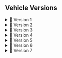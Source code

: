 ## Vehicle Versions  

<details>
  <summary>🚗 Version 1</summary>

| ![Version1_1](https://github.com/user-attachments/assets/20e3dfbc-ceb5-4faa-a743-092b9997c85b) | ![Version1_2](https://github.com/user-attachments/assets/1ec8c2fe-9acc-44d4-aa89-6b2fcd9a3d7d)|
|---|---|
| ![img3](https://github.com/user-attachments/assets/730168c3-3f19-454e-a7f7-e1bfff9fa958) | ![Version1_4](https://github.com/user-attachments/assets/7e2b3408-7797-4b18-b33a-d16d3ebf01c3) |
| ![Version1_5](https://github.com/user-attachments/assets/c7e1dfd8-b88e-495f-8dad-24633c646020) | ![Version1_6](https://github.com/user-attachments/assets/e0737324-a5cf-4572-a5b5-0b8b80164b68) |

</details>


<details>
  <summary>🚗 Version 2</summary>

|![Version2_1](https://github.com/user-attachments/assets/c4cbef75-4c77-44a7-a0e4-a8aa07a62b6c) |![Version2_2](https://github.com/user-attachments/assets/48d06f56-9af7-4d45-af32-2fa3735c5879)|
|---|---|
| ![Version2_3](https://github.com/user-attachments/assets/9ccf15f4-f07a-4005-b0a0-863267078ec9) |![Version2_4](https://github.com/user-attachments/assets/ddee3889-e27a-4262-abda-b96811b3b8c9)|
|![Version2_5](https://github.com/user-attachments/assets/8b14e794-0f37-4a78-87ef-b6f7902257b1) | ![Version2_6](https://github.com/user-attachments/assets/f22c57f3-750a-4c45-b74f-25ad38bc6ada)|

</details>


<details>
  <summary>🚗 Version 3</summary>

|![Version_3](https://github.com/user-attachments/assets/efcde86d-a09a-418c-ad12-9508b480f953) | ![Version3_1](https://github.com/user-attachments/assets/cec2c1da-a35e-4edf-8a42-08c9f7c7c777)|
|---|---|
| <video src="https://github.com/user-attachments/assets/6eacc7fe-c0a3-41d3-8a91-9b308436cb5c" controls width="300"></video> | <video src="https://github.com/user-attachments/assets/b95e6bf3-f4a5-498e-a463-fc855877e273" controls width="300"></video> |


</details>


<details>
  <summary>🚗 Version 4</summary>

|![Version4_2](https://github.com/user-attachments/assets/d6b6babe-55f3-4c21-bc35-0a3245c07005) |![Version4_1](https://github.com/user-attachments/assets/a5cdb30c-874d-42f8-acd4-032f2819ad88) |
|---|---|
|![Version4_3](https://github.com/user-attachments/assets/495ad9d8-6f02-47d2-8496-62b639e269a2)| ![Version4_4](https://github.com/user-attachments/assets/b33c3729-48d4-48af-87af-2696d69d09a2)|
| ![Version4_5](https://github.com/user-attachments/assets/f08db32c-a5fe-4c83-ace1-ee7833219a6e) | ![Version4_6](https://github.com/user-attachments/assets/59b72d60-7adb-4c68-b0eb-7cf6bc262096) |

</details>


<details>
  <summary>🚗 Version 5</summary>

| ![Version5_1](https://github.com/user-attachments/assets/34e4962a-1432-4a5e-99b1-8f5397448353)|![Version5_2](https://github.com/user-attachments/assets/1aa97788-6212-4451-a484-a1262972d3c4) |
|---|---|
|![Version5_3](https://github.com/user-attachments/assets/9b35918e-ea4a-4f1f-9c75-2f25e16d91d1)| ![Version5_4](https://github.com/user-attachments/assets/6272cbc9-2097-4473-8f8b-3f2c5002a32b)|
| ![Version5_5](https://github.com/user-attachments/assets/b1bdf1f5-5311-4ef7-bfc6-a1a939962193)| ![Version5_6](https://github.com/user-attachments/assets/642f5069-be9c-40a2-aa4e-d16dc5493a03)|

</details>


<details>
  <summary>🚗 Version 6</summary>


| ![Version_6](https://github.com/user-attachments/assets/b16dda15-6cde-49fb-b830-c61d5cca7061) | ![Version_6](https://github.com/user-attachments/assets/b16dda15-6cde-49fb-b830-c61d5cca7061)|
|---|---|
| <video src="https://github.com/user-attachments/assets/f36f642c-d2df-405a-8f7c-5bf95a052c07" controls width="300"></video> | <video src="https://github.com/user-attachments/assets/267cbbfe-3e4c-4b7d-ae23-0c0a9ceb5a3c" controls width="300"></video> |


</details>

<details>
  <summary>🚗 Version 7</summary>


| ![Version7_3](https://github.com/user-attachments/assets/6da113cc-d42f-426c-ac88-ba77da94a6bc)|![Version7_4](https://github.com/user-attachments/assets/2be49cf9-7904-436d-bdba-75579814c3f2)|
|---|---|
| <video src="https://github.com/user-attachments/assets/7f9c4723-8aec-46f7-922d-036e9eb88da0" controls width="300"></video> | <video src="https://github.com/user-attachments/assets/6fb51656-d793-4519-9e96-b810b5ebbbea" controls width="300"></video> |


</details>

</details>



